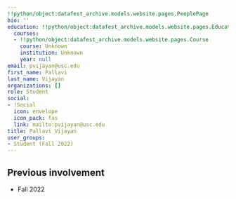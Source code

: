 ```yaml
---
!!python/object:datafest_archive.models.website.pages.PeoplePage
bio: ''
education: !!python/object:datafest_archive.models.website.pages.Education
  courses:
  - !!python/object:datafest_archive.models.website.pages.Course
    course: Unknown
    institution: Unknown
    year: null
email: pvijayan@usc.edu
first_name: Pallavi
last_name: Vijayan
organizations: []
role: Student
social:
- !Social
  icon: envelope
  icon_pack: fas
  link: mailto:pvijayan@usc.edu
title: Pallavi Vijayan
user_groups:
- Student (Fall 2022)
---
```



## Previous involvement

* Fall 2022

